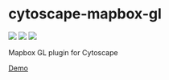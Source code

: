 # cytoscape-mapbox-gl

[![](https://img.shields.io/npm/dm/cytoscape-mapbox-gl)](https://www.npmjs.com/package/cytoscape-mapbox-gl)
[![](https://img.shields.io/david/zakjan/cytoscape-mapbox-gl)](https://www.npmjs.com/package/cytoscape-mapbox-gl)
[![](https://img.shields.io/bundlephobia/min/cytoscape-mapbox-gl)](https://www.npmjs.com/package/cytoscape-mapbox-gl)

Mapbox GL plugin for Cytoscape

[Demo](https://zakjan.github.io/cytoscape-mapbox-gl/)
